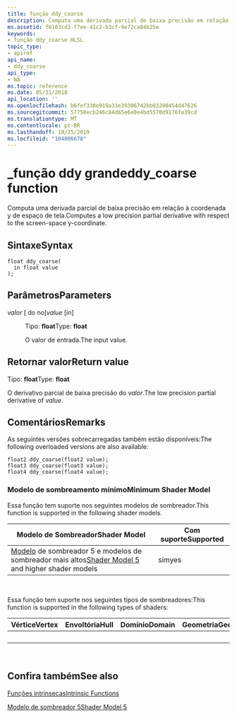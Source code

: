 ```yaml
---
title: função ddy_coarse
description: Computa uma derivada parcial de baixa precisão em relação à coordenada y de espaço de tela.
ms.assetid: f6103cd3-f7ee-41c2-b3cf-9e72ca84b25e
keywords:
- função ddy_coarse HLSL
topic_type:
- apiref
api_name:
- ddy_coarse
api_type:
- NA
ms.topic: reference
ms.date: 05/31/2018
api_location: ''
ms.openlocfilehash: b6fef330e919a31e39306742bb03280454d47626
ms.sourcegitcommit: 57758ecb246c84d65e6e0e4bd5570d9176fa39cd
ms.translationtype: MT
ms.contentlocale: pt-BR
ms.lasthandoff: 10/25/2019
ms.locfileid: "104006678"
---
```

# <a name="ddy_coarse-function"></a><span data-ttu-id="186bb-104">\_função ddy grande</span><span class="sxs-lookup"><span data-stu-id="186bb-104">ddy\_coarse function</span></span>

<span data-ttu-id="186bb-105">Computa uma derivada parcial de baixa precisão em relação à coordenada y de espaço de tela.</span><span class="sxs-lookup"><span data-stu-id="186bb-105">Computes a low precision partial derivative with respect to the screen-space y-coordinate.</span></span>

## <a name="syntax"></a><span data-ttu-id="186bb-106">Sintaxe</span><span class="sxs-lookup"><span data-stu-id="186bb-106">Syntax</span></span>

``` syntax
float ddy_coarse(
  in float value
);
```

## <a name="parameters"></a><span data-ttu-id="186bb-107">Parâmetros</span><span class="sxs-lookup"><span data-stu-id="186bb-107">Parameters</span></span>

<dl> <dt>

<span data-ttu-id="186bb-108">*valor* \[ do no\]</span><span class="sxs-lookup"><span data-stu-id="186bb-108">*value* \[in\]</span></span>
</dt> <dd>

<span data-ttu-id="186bb-109">Tipo: **float**</span><span class="sxs-lookup"><span data-stu-id="186bb-109">Type: **float**</span></span>

<span data-ttu-id="186bb-110">O valor de entrada.</span><span class="sxs-lookup"><span data-stu-id="186bb-110">The input value.</span></span>

</dd> </dl>

## <a name="return-value"></a><span data-ttu-id="186bb-111">Retornar valor</span><span class="sxs-lookup"><span data-stu-id="186bb-111">Return value</span></span>

<span data-ttu-id="186bb-112">Tipo: **float**</span><span class="sxs-lookup"><span data-stu-id="186bb-112">Type: **float**</span></span>

<span data-ttu-id="186bb-113">O derivativo parcial de baixa precisão do *valor*.</span><span class="sxs-lookup"><span data-stu-id="186bb-113">The low precision partial derivative of *value*.</span></span>

## <a name="remarks"></a><span data-ttu-id="186bb-114">Comentários</span><span class="sxs-lookup"><span data-stu-id="186bb-114">Remarks</span></span>

<span data-ttu-id="186bb-115">As seguintes versões sobrecarregadas também estão disponíveis:</span><span class="sxs-lookup"><span data-stu-id="186bb-115">The following overloaded versions are also available:</span></span>

``` syntax
float2 ddy_coarse(float2 value);
float3 ddy_coarse(float3 value);
float4 ddy_coarse(float4 value);
```

### <a name="minimum-shader-model"></a><span data-ttu-id="186bb-116">Modelo de sombreamento mínimo</span><span class="sxs-lookup"><span data-stu-id="186bb-116">Minimum Shader Model</span></span>

<span data-ttu-id="186bb-117">Essa função tem suporte nos seguintes modelos de sombreador.</span><span class="sxs-lookup"><span data-stu-id="186bb-117">This function is supported in the following shader models.</span></span>



| <span data-ttu-id="186bb-118">Modelo de Sombreador</span><span class="sxs-lookup"><span data-stu-id="186bb-118">Shader Model</span></span>                                                                | <span data-ttu-id="186bb-119">Com suporte</span><span class="sxs-lookup"><span data-stu-id="186bb-119">Supported</span></span> |
|-----------------------------------------------------------------------------|-----------|
| <span data-ttu-id="186bb-120">[Modelo](d3d11-graphics-reference-sm5.md) de sombreador 5 e modelos de sombreador mais altos</span><span class="sxs-lookup"><span data-stu-id="186bb-120">[Shader Model 5](d3d11-graphics-reference-sm5.md) and higher shader models</span></span> | <span data-ttu-id="186bb-121">sim</span><span class="sxs-lookup"><span data-stu-id="186bb-121">yes</span></span>       |



 

<span data-ttu-id="186bb-122">Essa função tem suporte nos seguintes tipos de sombreadores:</span><span class="sxs-lookup"><span data-stu-id="186bb-122">This function is supported in the following types of shaders:</span></span>



| <span data-ttu-id="186bb-123">Vértice</span><span class="sxs-lookup"><span data-stu-id="186bb-123">Vertex</span></span> | <span data-ttu-id="186bb-124">Envoltória</span><span class="sxs-lookup"><span data-stu-id="186bb-124">Hull</span></span> | <span data-ttu-id="186bb-125">Domínio</span><span class="sxs-lookup"><span data-stu-id="186bb-125">Domain</span></span> | <span data-ttu-id="186bb-126">Geometria</span><span class="sxs-lookup"><span data-stu-id="186bb-126">Geometry</span></span> | <span data-ttu-id="186bb-127">16x16</span><span class="sxs-lookup"><span data-stu-id="186bb-127">Pixel</span></span> | <span data-ttu-id="186bb-128">Computação</span><span class="sxs-lookup"><span data-stu-id="186bb-128">Compute</span></span> |
|--------|------|--------|----------|-------|---------|
|        |      |        |          | <span data-ttu-id="186bb-129">x</span><span class="sxs-lookup"><span data-stu-id="186bb-129">x</span></span>     |         |



 

## <a name="see-also"></a><span data-ttu-id="186bb-130">Confira também</span><span class="sxs-lookup"><span data-stu-id="186bb-130">See also</span></span>

<dl> <dt>

[<span data-ttu-id="186bb-131">Funções intrínsecas</span><span class="sxs-lookup"><span data-stu-id="186bb-131">Intrinsic Functions</span></span>](dx-graphics-hlsl-intrinsic-functions.md)
</dt> <dt>

[<span data-ttu-id="186bb-132">Modelo de sombreador 5</span><span class="sxs-lookup"><span data-stu-id="186bb-132">Shader Model 5</span></span>](d3d11-graphics-reference-sm5.md)
</dt> </dl>

 

 




